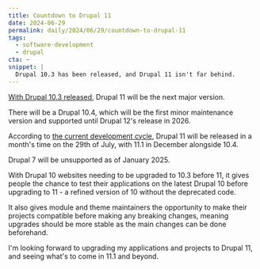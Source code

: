 ```yaml
---
title: Countdown to Drupal 11
date: 2024-06-29
permalink: daily/2024/06/29/countdown-to-drupal-11
tags:
  - software-development
  - drupal
cta: ~
snippet: |
  Drupal 10.3 has been released, and Drupal 11 isn't far behind.
---
```


[With Drupal 10.3 released][0], Drupal 11 will be the next major version.

There will be a Drupal 10.4, which will be the first minor maintenance version and supported until Drupal 12's release in 2026.

According to [the current development cycle][1], Drupal 11 will be released in a month's time on the 29th of July, with 11.1 in December alongside 10.4.

Drupal 7 will be unsupported as of January 2025.

With Drupal 10 websites needing to be upgraded to 10.3 before 11, it gives people the chance to test their applications on the latest Drupal 10 before upgrading to 11 - a refined version of 10 without the deprecated code.

It also gives module and theme maintainers the opportunity to make their projects compatible before making any breaking changes, meaning upgrades should be more stable as the main changes can be done beforehand.

I'm looking forward to upgrading my applications and projects to Drupal 11, and seeing what's to come in 11.1 and beyond.

[0]: {{site.url}}/daily/2024/06/23/drupal-10-3-released
[1]: https://www.drupal.org/about/core/policies/core-release-cycles/schedule#current
